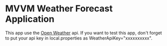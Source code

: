 MVVM Weather Forecast Application
===================================
This app use the [Open Weather](https://openweathermap.org/api/one-call-api) api. If you want to test this app, don't forget to put your api key in local.properties as WeatherApiKey="xxxxxxxxxx".